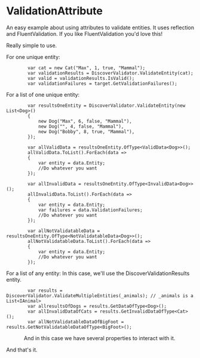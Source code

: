 # ValidationAttribute
An easy example about using attributes to validate entities.
It uses reflection and FluentValidation.
If you like FluentValidation you'd love this!

Really simple to use.

For one unique entity:

            var cat = new Cat("Max", 1, true, "Mammal");
            var validationResults = DiscoverValidator.ValidateEntity(cat);            
            var valid = validationResults.IsValid();
            var validationFailures = target.GetValidationFailures();

For a list of one unique entity:

            var resultsOneEntity = DiscoverValidator.ValidateEntity(new List<Dog>()
            {
                new Dog("Max", 6, false, "Mammal"),
                new Dog("", 4, false, "Mammal"),
                new Dog("Bobby", 8, true, "Mammal"),
            });
            
            var allValidData = resultsOneEntity.OfType<ValidData<Dog>>();
            allValidData.ToList().ForEach(data =>
            {
                var entity = data.Entity;
                //Do whatever you want
            });
            
            var allInvalidData = resultsOneEntity.OfType<InvalidData<Dog>>();
            allInvalidData.ToList().ForEach(data =>
            {
                var entity = data.Entity;
                var failures = data.ValidationFailures;
                //Do whatever you want
            });
            
            var allNotValidatableData = resultsOneEntity.OfType<NotValidatableData<Dog>>();
            allNotValidatableData.ToList().ForEach(data =>
            {
                var entity = data.Entity;
                //Do whatever you want
            });
            

For a list of any entity:
    In this case, we'll use the DiscoverValidationResults entity.
    
            var results = DiscoverValidator.ValidateMultipleEntities(_animals); // _animals is a List<IAnimal>
            var allresultsOfDogs = results.GetDataOfType<Dog>();
            var allInvalidDataOfCats = results.GetInvalidDataOfType<Cat>();
            var allNotValidatableDataOfBigFoot = results.GetNotValidatableDataOfType<BigFoot>();
            
    And in this case we have several properties to interact with it.

And that's it.
